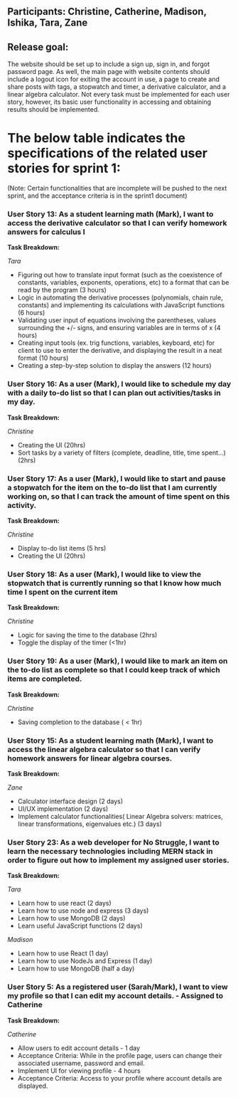 ## **Participants**: Christine, Catherine, Madison, Ishika, Tara, Zane

## **Release goal**:

The website should be set up to include a sign up, sign in, and forgot password page. As well, the main page with website contents should include a logout icon for exiting the account in use, a page to create and share posts with tags, a stopwatch and timer, a derivative calculator, and a linear algebra calculator. Not every task must be implemented for each user story, however, its basic user functionality in accessing and obtaining results should be implemented.   


# The below table indicates the specifications of the related user stories for sprint 1:

(Note: Certain functionalities that are incomplete will be pushed to the next sprint, and the acceptance criteria is in the sprint1 document)


### User Story 13: As a student learning math (Mark), I want to access the derivative calculator so that I can verify homework answers for calculus I
**Task Breakdown:**

*Tara*
- Figuring out how to translate input format (such as the coexistence of constants, variables, exponents, operations, etc) to a format that can be read by the program (3 hours)
- Logic in automating the derivative processes (polynomials, chain rule, constants) and implementing its calculations with JavaScript functions (6 hours) 
- Validating user input of equations involving the parentheses, values surrounding the +/- signs, and ensuring variables are in terms of x (4 hours)
- Creating input tools (ex. trig functions, variables, keyboard, etc) for client to use to enter the derivative, and displaying the result in a neat format (10 hours)
- Creating a step-by-step solution to display the answers (12 hours)


### User Story 16: As a user (Mark), I would like to schedule my day with a daily to-do list so that I can plan out activities/tasks in my day.
**Task Breakdown:**

*Christine*
- Creating the UI (20hrs)
- Sort tasks by a variety of filters (complete, deadline, title, time spent…) (2hrs)


### User Story 17: As a user (Mark), I would like to start and pause a stopwatch for the item on the to-do list that I am currently working on, so that I can track the amount of time spent on this activity.
**Task Breakdown:**

*Christine*
- Display to-do list items (5 hrs)
- Creating the UI (20hrs)


### User Story 18: As a user (Mark), I would like to view the stopwatch that is currently running so that I know how much time I spent on the current item
**Task Breakdown:**

*Christine*
- Logic for saving the time to the database (2hrs)
- Toggle the display of the timer (<1hr)


### User Story 19: As a user (Mark), I would like to mark an item on the to-do list as complete so that I could keep track of which items are completed.
**Task Breakdown:**

*Christine*
- Saving completion to the database ( < 1hr)


### User Story 15: As a student learning math (Mark), I want to access the linear algebra calculator so that I can verify homework answers for linear algebra courses.
**Task Breakdown:**

*Zane*
- Calculator interface design (2 days)
- UI/UX implementation (2 days)
- Implement calculator functionalities( Linear Algebra solvers: matrices, linear transformations, eigenvalues etc.) (3 days)


### User Story 23: As a web developer for No Struggle, I want to learn the necessary technologies including MERN stack in order to figure out how to implement my assigned user stories.
**Task Breakdown:**

*Tara*
- Learn how to use react (2 days)
- Learn how to use node and express (3 days)
- Learn how to use MongoDB (2 days)
- Learn useful JavaScript functions (2 days)
  
*Madison*

- Learn how to use React (1 day)
- Learn how to use NodeJs and Express (1 day)
- Learn how to use MongoDB (half a day)


### User Story 5: As a registered user (Sarah/Mark), I want to view my profile so that I can edit my account details. - Assigned to Catherine
**Task Breakdown:**

*Catherine*
- Allow users to edit account details - 1 day
- Acceptance Criteria: While in the profile page, users can change their associated username, password and email.
- Implement UI for viewing profile - 4 hours
- Acceptance Criteria: Access to your profile where account details are displayed.




